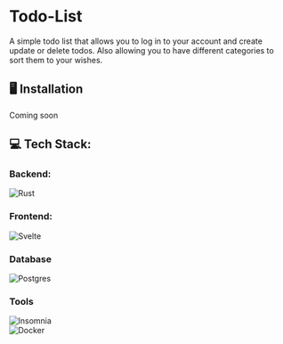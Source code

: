 # Todo-List
A simple todo list that allows you to log in to your account and 
create update or delete todos. Also allowing you to have different 
categories to sort them to your wishes.

## 🖥️ Installation
Coming soon

## 💻 Tech Stack:

### Backend:
![Rust](https://img.shields.io/badge/rust-%23000000.svg?style=for-the-badge&logo=rust&logoColor=white)
### Frontend:
![Svelte](https://img.shields.io/badge/svelte-%23f1413d.svg?style=for-the-badge&logo=svelte&logoColor=white)

### Database
![Postgres](https://img.shields.io/badge/postgres-%23316192.svg?style=for-the-badge&logo=postgresql&logoColor=white)

### Tools
![Insomnia](https://img.shields.io/badge/Insomnia-black?style=for-the-badge&logo=insomnia&logoColor=5849BE)  
![Docker](https://img.shields.io/badge/docker-%230db7ed.svg?style=for-the-badge&logo=docker&logoColor=white)
